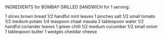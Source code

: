 INGREDIENTS for BOMBAY GRILLED SANDWICH for 1 serving:

1 slices brown bread
1/2 handful mint leaves
1 pinches salt
1/2 small tomato
1/2 medium potato
1/4 teaspoon chaat masala
2 tablespoon water
1/2 handful coriander leaves
1 green chilli
1/2 medium cucumber
1/2 small onion
1 tablespoon butter
1 wedges cheddar cheese